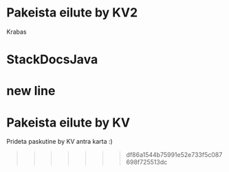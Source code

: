 # Pakeista eilute by KV2
Krabas
# StackDocsJava
new line
=======
# Pakeista eilute by KV

Prideta paskutine by KV antra karta :)
>>>>>>> df86a1544b75991e52e733f5c087698f725513dc
